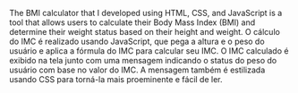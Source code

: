The BMI calculator that I developed using HTML, CSS, and JavaScript is a tool that allows users to calculate their Body Mass Index (BMI) and determine their weight status based on their height and weight.
O cálculo do IMC é realizado usando JavaScript, que pega a altura e o peso do usuário e aplica a fórmula do IMC para calcular seu IMC. O IMC calculado é exibido na tela junto com uma mensagem indicando o status do peso do usuário com base no valor do IMC. A mensagem também é estilizada usando CSS para torná-la mais proeminente e fácil de ler.